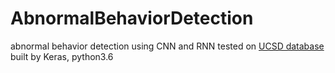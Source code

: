 # AbnormalBehaviorDetection
abnormal behavior detection using CNN and RNN
tested on [UCSD database](http://www.svcl.ucsd.edu/projects/anomaly/dataset.htm) 
built by Keras, python3.6
